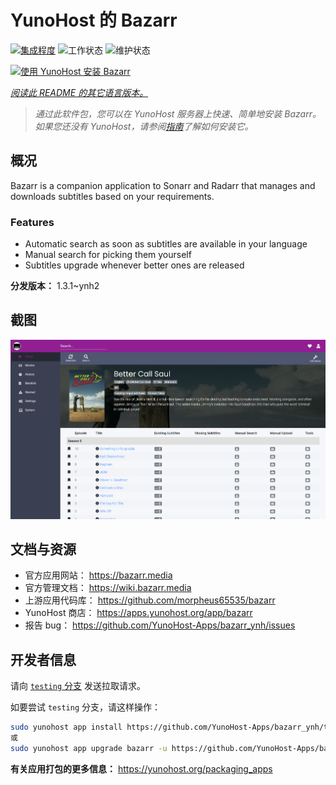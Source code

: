<!--
注意：此 README 由 <https://github.com/YunoHost/apps/tree/master/tools/readme_generator> 自动生成
请勿手动编辑。
-->

# YunoHost 的 Bazarr

[![集成程度](https://dash.yunohost.org/integration/bazarr.svg)](https://dash.yunohost.org/appci/app/bazarr) ![工作状态](https://ci-apps.yunohost.org/ci/badges/bazarr.status.svg) ![维护状态](https://ci-apps.yunohost.org/ci/badges/bazarr.maintain.svg)

[![使用 YunoHost 安装 Bazarr](https://install-app.yunohost.org/install-with-yunohost.svg)](https://install-app.yunohost.org/?app=bazarr)

*[阅读此 README 的其它语言版本。](./ALL_README.md)*

> *通过此软件包，您可以在 YunoHost 服务器上快速、简单地安装 Bazarr。*  
> *如果您还没有 YunoHost，请参阅[指南](https://yunohost.org/install)了解如何安装它。*

## 概况

Bazarr is a companion application to Sonarr and Radarr that manages and downloads subtitles based on your requirements.

### Features

- Automatic search as soon as subtitles are available in your language
- Manual search for picking them yourself
- Subtitles upgrade whenever better ones are released


**分发版本：** 1.3.1~ynh2

## 截图

![Bazarr 的截图](./doc/screenshots/bazarr.png)

## 文档与资源

- 官方应用网站： <https://bazarr.media>
- 官方管理文档： <https://wiki.bazarr.media>
- 上游应用代码库： <https://github.com/morpheus65535/bazarr>
- YunoHost 商店： <https://apps.yunohost.org/app/bazarr>
- 报告 bug： <https://github.com/YunoHost-Apps/bazarr_ynh/issues>

## 开发者信息

请向 [`testing` 分支](https://github.com/YunoHost-Apps/bazarr_ynh/tree/testing) 发送拉取请求。

如要尝试 `testing` 分支，请这样操作：

```bash
sudo yunohost app install https://github.com/YunoHost-Apps/bazarr_ynh/tree/testing --debug
或
sudo yunohost app upgrade bazarr -u https://github.com/YunoHost-Apps/bazarr_ynh/tree/testing --debug
```

**有关应用打包的更多信息：** <https://yunohost.org/packaging_apps>
